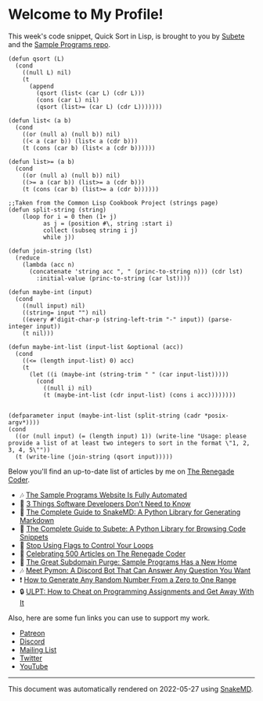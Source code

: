 # Welcome to My Profile!

This week's code snippet, Quick Sort in Lisp, is brought to you by [Subete](https://subete.jeremygrifski.com/en/latest/) and the [Sample Programs repo](https://sampleprograms.io/).

```Lisp
(defun qsort (L)
  (cond
    ((null L) nil)
    (t
      (append
        (qsort (list< (car L) (cdr L)))
        (cons (car L) nil) 
        (qsort (list>= (car L) (cdr L)))))))

(defun list< (a b)
  (cond
    ((or (null a) (null b)) nil)
    ((< a (car b)) (list< a (cdr b)))
    (t (cons (car b) (list< a (cdr b))))))

(defun list>= (a b)
  (cond
    ((or (null a) (null b)) nil)
    ((>= a (car b)) (list>= a (cdr b)))
    (t (cons (car b) (list>= a (cdr b))))))

;;Taken from the Common Lisp Cookbook Project (strings page)
(defun split-string (string)
    (loop for i = 0 then (1+ j)
          as j = (position #\, string :start i)
          collect (subseq string i j)
          while j))

(defun join-string (lst)
  (reduce
    (lambda (acc n)
      (concatenate 'string acc ", " (princ-to-string n))) (cdr lst)
        :initial-value (princ-to-string (car lst))))

(defun maybe-int (input)
  (cond
    ((null input) nil)
    ((string= input "") nil)
    ((every #'digit-char-p (string-left-trim "-" input)) (parse-integer input))
    (t nil)))

(defun maybe-int-list (input-list &optional (acc))
  (cond
    ((<= (length input-list) 0) acc)
    (t
      (let ((i (maybe-int (string-trim " " (car input-list)))))
        (cond
          ((null i) nil)
          (t (maybe-int-list (cdr input-list) (cons i acc))))))))


(defparameter input (maybe-int-list (split-string (cadr *posix-argv*))))
(cond
  ((or (null input) (= (length input) 1)) (write-line "Usage: please provide a list of at least two integers to sort in the format \"1, 2, 3, 4, 5\""))
  (t (write-line (join-string (qsort input)))))
```

Below you'll find an up-to-date list of articles by me on [The Renegade Coder](https://therenegadecoder.com).

- :notes: [The Sample Programs Website Is Fully Automated](https://therenegadecoder.com/meta/the-sample-programs-website-is-fully-automated/)
- :door: [3 Things Software Developers Don’t Need to Know](https://therenegadecoder.com/teach/3-things-software-developers-dont-need-to-know/)
- :fu: [The Complete Guide to SnakeMD: A Python Library for Generating Markdown](https://therenegadecoder.com/code/the-complete-guide-to-snakemd-a-python-library-for-generating-markdown/)
- :door: [The Complete Guide to Subete: A Python Library for Browsing Code Snippets](https://therenegadecoder.com/code/the-complete-guide-to-subete-a-python-library-for-browsing-code-snippets/)
- :door: [Stop Using Flags to Control Your Loops](https://therenegadecoder.com/code/stop-using-flags-to-control-your-loops/)
- :milky_way: [Celebrating 500 Articles on The Renegade Coder](https://therenegadecoder.com/meta/celebrating-500-articles-on-the-renegade-coder/)
- :fu: [The Great Subdomain Purge: Sample Programs Has a New Home](https://therenegadecoder.com/meta/the-great-subdomain-purge-sample-programs-has-a-new-home/)
- :notes: [Meet Pymon: A Discord Bot That Can Answer Any Question You Want](https://therenegadecoder.com/teach/meet-pymon-a-discord-bot-that-can-answer-any-question-you-want/)
- :exclamation: [How to Generate Any Random Number From a Zero to One Range](https://therenegadecoder.com/code/how-to-generate-any-random-number-from-a-zero-to-one-range/)
- :lock: [ULPT: How to Cheat on Programming Assignments and Get Away With It](https://therenegadecoder.com/teach/ulpt-how-to-cheat-on-programming-assignments-and-get-away-with-it/)

Also, here are some fun links you can use to support my work.

- [Patreon](https://www.patreon.com/TheRenegadeCoder)
- [Discord](https://discord.gg/Jhmtj7Z)
- [Mailing List](https://therenegadecoder.com/about/newsletter)
- [Twitter](https://twitter.com/RenegadeCoder94)
- [YouTube](https://www.youtube.com/channel/UCpyoVwOqYRlSAEUPEn7P9hw)

---

This document was automatically rendered on 2022-05-27 using [SnakeMD](https://snakemd.therenegadecoder.com).